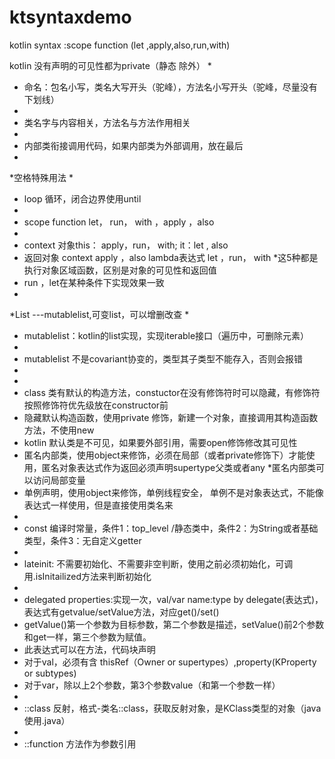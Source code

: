 # ktsyntaxdemo
kotlin syntax :scope function (let ,apply,also,run,with)

 kotlin 没有声明的可见性都为private（静态   除外）
 *
 * 命名：包名小写，类名大写开头（驼峰），方法名小写开头（驼峰，尽量没有下划线）
 *
 * 类名字与内容相关，方法名与方法作用相关
 *
 * 内部类衔接调用代码，如果内部类为外部调用，放在最后
 *
 *空格特殊用法
 *
 * loop 循环，闭合边界使用until
 *
 * scope function let， run， with ，apply ，also
 *
 * context 对象this： apply，run， with;  it：let , also
 * 返回对象 context apply ，also lambda表达式 let ，run， with
 *这5种都是执行对象区域函数，区别是对象的可见性和返回值
 *  run ，let在某种条件下实现效果一致
 *
 *List ---mutablelist,可变list，可以增删改查
 *
 * mutablelist：kotlin的list实现，实现iterable接口（遍历中，可删除元素）
 *
 * mutablelist 不是covariant协变的，类型其子类型不能存入，否则会报错
 *
 *
 * class 类有默认的构造方法，constuctor在没有修饰符时可以隐藏，有修饰符按照修饰符优先级放在constructor前
 * 隐藏默认构造函数，使用private 修饰，新建一个对象，直接调用其构造函数方法，不使用new
 * kotlin 默认类是不可见，如果要外部引用，需要open修饰修改其可见性
 * 匿名内部类，使用object来修饰，必须在局部（或者private修饰下）才能使用，匿名对象表达式作为返回必须声明supertype父类或者any
 *匿名内部类可以访问局部变量
 * 单例声明，使用object来修饰，单例线程安全， 单例不是对象表达式，不能像表达式一样使用，但是直接使用类名来
 *
 * const 编译时常量，条件1：top_level /静态类中，条件2：为String或者基础类型，条件3：无自定义getter
 *
 * lateinit: 不需要初始化、不需要非空判断，使用之前必须初始化，可调用.isInitailized方法来判断初始化
 *
 *  delegated properties:实现一次，val/var name:type by delegate(表达式)，表达式有getvalue/setValue方法，对应get()/set()
 *  getValue()第一个参数为目标参数，第二个参数是描述，setValue()前2个参数和get一样，第三个参数为赋值。
 *  此表达式可以在方法，代码块声明
 *  对于val，必须有含  thisRef（Owner or supertypes）,property(KProperty or subtypes)
 *  对于var，除以上2个参数，第3个参数value（和第一个参数一样）
 *
 *  ::class 反射，格式-类名::class，获取反射对象，是KClass类型的对象（java使用.java）
 *  
 *  ::function 方法作为参数引用
